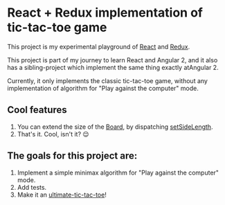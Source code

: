 # React + Redux implementation of tic-tac-toe game

This project is my experimental playground of [React](https://facebook.github.io/react/) and [Redux](http://redux.js.org/docs/introduction/).

This project is part of my journey to learn React and Angular 2, 
and it also has a sibling-project which implement the same thing exactly atAngular 2.

Currently, it only implements the classic tic-tac-toe game,
without any implementation of algorithm for "Play against the computer" mode.

## Cool features
1. You can extend the size of the [Board](https://github.com/OmriKaduri/React-tictac/blob/master/src/components/Board.js), by dispatching [setSideLength](https://github.com/OmriKaduri/React-tictac/blob/master/src/actions/actions.js#L1).
2. That's it. Cool, isn't it? :relieved:

## The goals for this project are:
1. Implement a simple minimax algorithm for "Play against the computer" mode. 
2. Add tests.
3. Make it an [ultimate-tic-tac-toe](http://vikeshkhanna.webfactional.com/ultimate/)!


